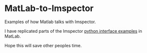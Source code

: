 # MatLab-to-Imspector
Examples of how Matlab talks with Imspector. 

I have replicated parts of the Imspector [python interface examples](https://imspectordocs.readthedocs.io/en/latest/specpy/examples.html) in MatLab.

Hope this will save other peoples time.
